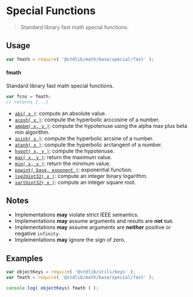 <!--

@license Apache-2.0

Copyright (c) 2018 The Stdlib Authors.

Licensed under the Apache License, Version 2.0 (the "License");
you may not use this file except in compliance with the License.
You may obtain a copy of the License at

   http://www.apache.org/licenses/LICENSE-2.0

Unless required by applicable law or agreed to in writing, software
distributed under the License is distributed on an "AS IS" BASIS,
WITHOUT WARRANTIES OR CONDITIONS OF ANY KIND, either express or implied.
See the License for the specific language governing permissions and
limitations under the License.

-->

# Special Functions

> Standard library fast math special functions.

<section class="usage">

## Usage

```javascript
var fmath = require( '@stdlib/math/base/special/fast' );
```

#### fmath

Standard library fast math special functions. 

```javascript
var fcns = fmath;
// returns {...}
```

<!-- <toc pattern="*"> -->

<div class="namespace-toc">

-   <span class="signature">[`abs( x )`][@stdlib/math/base/special/fast/abs]</span><span class="delimiter">: </span><span class="description">compute an absolute value.</span>
-   <span class="signature">[`acosh( x )`][@stdlib/math/base/special/fast/acosh]</span><span class="delimiter">: </span><span class="description">compute the hyperbolic arccosine of a number.</span>
-   <span class="signature">[`ampbm( x, y )`][@stdlib/math/base/special/fast/alpha-max-plus-beta-min]</span><span class="delimiter">: </span><span class="description">compute the hypotenuse using the alpha max plus beta min algorithm.</span>
-   <span class="signature">[`asinh( x )`][@stdlib/math/base/special/fast/asinh]</span><span class="delimiter">: </span><span class="description">compute the hyperbolic arcsine of a number.</span>
-   <span class="signature">[`atanh( x )`][@stdlib/math/base/special/fast/atanh]</span><span class="delimiter">: </span><span class="description">compute the hyperbolic arctangent of a number.</span>
-   <span class="signature">[`hypot( x, y )`][@stdlib/math/base/special/fast/hypot]</span><span class="delimiter">: </span><span class="description">compute the hypotenuse.</span>
-   <span class="signature">[`max( x, y )`][@stdlib/math/base/special/fast/max]</span><span class="delimiter">: </span><span class="description">return the maximum value.</span>
-   <span class="signature">[`min( x, y )`][@stdlib/math/base/special/fast/min]</span><span class="delimiter">: </span><span class="description">return the minimum value.</span>
-   <span class="signature">[`powint( base, exponent )`][@stdlib/math/base/special/fast/pow-int]</span><span class="delimiter">: </span><span class="description">exponential function.</span>
-   <span class="signature">[`log2Uint32( x )`][@stdlib/math/base/special/fast/uint32-log2]</span><span class="delimiter">: </span><span class="description">compute an integer binary logarithm.</span>
-   <span class="signature">[`sqrtUint32( x )`][@stdlib/math/base/special/fast/uint32-sqrt]</span><span class="delimiter">: </span><span class="description">compute an integer square root.</span>

</div>

<!-- </toc> -->

</section>

<!-- /.usage -->

<!-- Package notes. Make sure to keep an empty line after the `section` element and another before the `/section` close. -->

<section class="notes">

## Notes

-   Implementations **may** violate strict IEEE semantics.
-   Implementations **may** assume arguments and results are **not** `NaN`.
-   Implementations **may** assume arguments are **neither** positive or negative `infinity`.
-   Implementations **may** ignore the sign of zero. 

</section>

<!-- /.notes -->

<section class="examples">

## Examples

<!-- TODO: better examples -->

<!-- eslint no-undef: "error" -->

```javascript
var objectKeys = require( '@stdlib/utils/keys' );
var fmath = require( '@stdlib/math/base/special/fast' );

console.log( objectKeys( fmath ) );
```

</section>

<!-- /.examples -->

<!-- Section for related `stdlib` packages. Do not manually edit this section, as it is automatically populated. -->

<section class="related">

</section>

<!-- /.related -->

<!-- Section for all links. Make sure to keep an empty line after the `section` element and another before the `/section` close. -->

<section class="links">

<!-- <toc-links> -->

[@stdlib/math/base/special/fast/abs]: https://github.com/stdlib-js/stdlib/tree/develop/lib/node_modules/%40stdlib/math/base/special/fast/abs

[@stdlib/math/base/special/fast/acosh]: https://github.com/stdlib-js/stdlib/tree/develop/lib/node_modules/%40stdlib/math/base/special/fast/acosh

[@stdlib/math/base/special/fast/alpha-max-plus-beta-min]: https://github.com/stdlib-js/stdlib/tree/develop/lib/node_modules/%40stdlib/math/base/special/fast/alpha-max-plus-beta-min

[@stdlib/math/base/special/fast/asinh]: https://github.com/stdlib-js/stdlib/tree/develop/lib/node_modules/%40stdlib/math/base/special/fast/asinh

[@stdlib/math/base/special/fast/atanh]: https://github.com/stdlib-js/stdlib/tree/develop/lib/node_modules/%40stdlib/math/base/special/fast/atanh

[@stdlib/math/base/special/fast/hypot]: https://github.com/stdlib-js/stdlib/tree/develop/lib/node_modules/%40stdlib/math/base/special/fast/hypot

[@stdlib/math/base/special/fast/max]: https://github.com/stdlib-js/stdlib/tree/develop/lib/node_modules/%40stdlib/math/base/special/fast/max

[@stdlib/math/base/special/fast/min]: https://github.com/stdlib-js/stdlib/tree/develop/lib/node_modules/%40stdlib/math/base/special/fast/min

[@stdlib/math/base/special/fast/pow-int]: https://github.com/stdlib-js/stdlib/tree/develop/lib/node_modules/%40stdlib/math/base/special/fast/pow-int

[@stdlib/math/base/special/fast/uint32-log2]: https://github.com/stdlib-js/stdlib/tree/develop/lib/node_modules/%40stdlib/math/base/special/fast/uint32-log2

[@stdlib/math/base/special/fast/uint32-sqrt]: https://github.com/stdlib-js/stdlib/tree/develop/lib/node_modules/%40stdlib/math/base/special/fast/uint32-sqrt

<!-- </toc-links> -->

</section>

<!-- /.links -->
